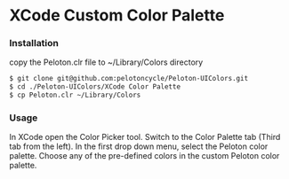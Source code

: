 # XCode Custom Color Palette

### Installation

copy the Peloton.clr file to ~/Library/Colors directory

```sh
$ git clone git@github.com:pelotoncycle/Peloton-UIColors.git
$ cd ./Peloton-UIColors/XCode Color Palette
$ cp Peloton.clr ~/Library/Colors
```

### Usage

In XCode open the Color Picker tool. Switch to the Color Palette tab (Third tab from the left). In the first drop down menu, select the Peloton color palette. Choose any of the pre-defined colors in the custom Peloton color palette.